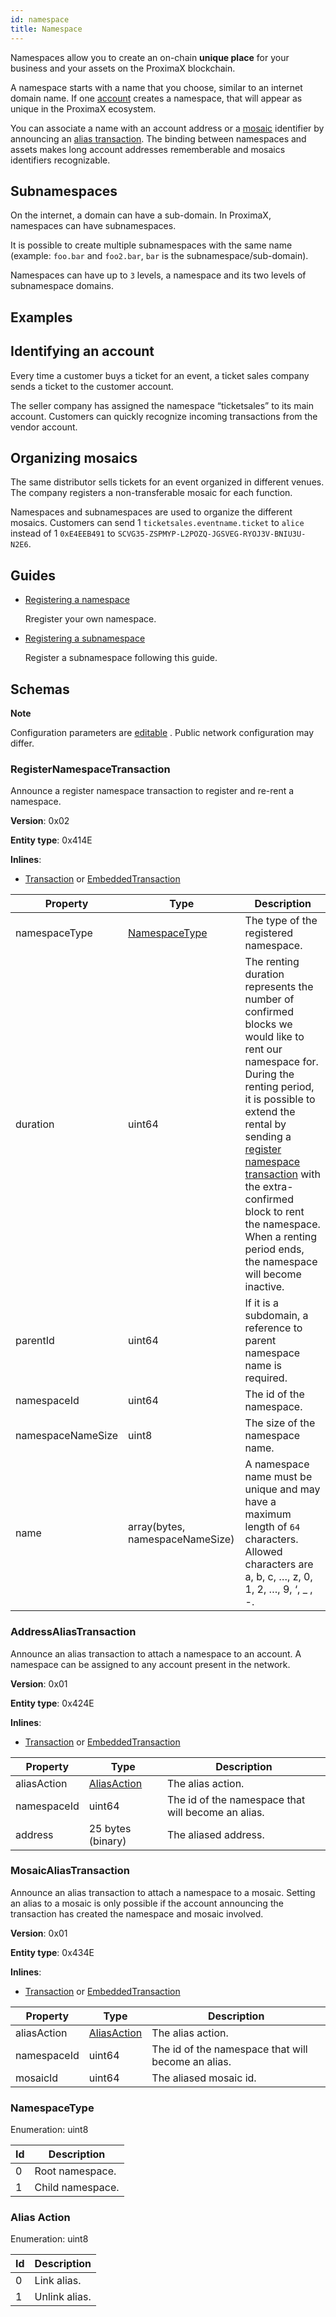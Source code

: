 ```yaml
---
id: namespace
title: Namespace
---
```

Namespaces allow you to create an on-chain **unique place** for your business and your assets on the ProximaX blockchain.

A namespace starts with a name that you choose, similar to an internet domain name. If one [account](./account.md) creates a namespace, that will appear as unique in the ProximaX ecosystem.

You can associate a name with an account address or a [mosaic](./mosaic.md) identifier by announcing an [alias transaction](#addressaliastransaction). The binding between namespaces and assets makes long account addresses rememberable and mosaics identifiers recognizable.

## Subnamespaces

On the internet, a domain can have a sub-domain. In ProximaX, namespaces can have subnamespaces.

It is possible to create multiple subnamespaces with the same name (example: `foo.bar` and `foo2.bar`, `bar` is the subnamespace/sub-domain).

Namespaces can have up to `3` levels, a namespace and its two levels of subnamespace domains.

## Examples
## Identifying an account

Every time a customer buys a ticket for an event, a ticket sales company sends a ticket to the customer account.

The seller company has assigned the namespace “ticketsales” to its main account. Customers can quickly recognize incoming transactions from the vendor account.

## Organizing mosaics

The same distributor sells tickets for an event organized in different venues. The company registers a non-transferable mosaic for each function.

Namespaces and subnamespaces are used to organize the different mosaics. Customers can send 1 `ticketsales.eventname.ticket` to `alice` instead of 1 `0xE4EEB491` to `SCVG35-ZSPMYP-L2POZQ-JGSVEG-RYOJ3V-BNIU3U-N2E6`.

## Guides

- [Registering a namespace](../guides/namespace/registering-a-namespace.md)

    Rregister your own namespace.

- [Registering a subnamespace](../guides/namespace/registering-a-subnamespace.md)

    Register a subnamespace following this guide.

## Schemas

<div class="info">

**Note**

Configuration parameters are [editable](https://github.com/proximax-storage/catapult-server/blob/master/resources/config-network.properties) . Public network configuration may differ.

</div>

### RegisterNamespaceTransaction

Announce a register namespace transaction to register and re-rent a namespace.

**Version**: 0x02

**Entity type**: 0x414E

**Inlines**:

- [Transaction](../protocol/transaction.md#transaction) or [EmbeddedTransaction](../protocol/transaction.md#embeddedtransaction)

**Property** |	**Type** |	**Description**
-------------|-----------|--------------------
namespaceType |	[NamespaceType](#namespacetype) |	The type of the registered namespace.
duration | uint64 |	The renting duration represents the number of confirmed blocks we would like to rent our namespace for. During the renting period, it is possible to extend the rental by sending a [register namespace transaction](#registernamespacetransaction) with the extra-confirmed block to rent the namespace. When a renting period ends, the namespace will become inactive.
parentId |	uint64 |	If it is a subdomain, a reference to parent namespace name is required.
namespaceId |	uint64 |	The id of the namespace.
namespaceNameSize |	uint8 |	The size of the namespace name.
name |	array(bytes, namespaceNameSize) |	A namespace name must be unique and may have a maximum length of `64` characters. Allowed characters are a, b, c, …, z, 0, 1, 2, …, 9, ‘, _ , -.

### AddressAliasTransaction

Announce an alias transaction to attach a namespace to an account. A namespace can be assigned to any account present in the network.

**Version**: 0x01

**Entity type**: 0x424E

**Inlines**:

- [Transaction](../protocol/transaction.md#transaction) or [EmbeddedTransaction](../protocol/transaction.md#embeddedtransaction)

**Property** |	**Type** |	**Description**
-------------|-----------|--------------------
aliasAction |	[AliasAction](#alias-action) |	The alias action.
namespaceId |	uint64 |	The id of the namespace that will become an alias.
address |	25 bytes (binary) |	The aliased address.

### MosaicAliasTransaction

Announce an alias transaction to attach a namespace to a mosaic. Setting an alias to a mosaic is only possible if the account announcing the transaction has created the namespace and mosaic involved.

**Version**: 0x01

**Entity type**: 0x434E

**Inlines**:

- [Transaction](../protocol/transaction.md#transaction) or [EmbeddedTransaction](../protocol/transaction.md#embeddedtransaction)


**Property** |	**Type** |	**Description**
-------------|-----------|--------------------
aliasAction |	[AliasAction](#alias-action) |	The alias action.
namespaceId |	uint64 |	The id of the namespace that will become an alias.
mosaicId |	uint64 |	The aliased mosaic id.

### NamespaceType

Enumeration: uint8

**Id** |	**Description**
-------|-------------------
0 |	Root namespace.
1 |	Child namespace.

### Alias Action

Enumeration: uint8

**Id** |	**Description**
-------|-------------------
0 |	Link alias.
1 |	Unlink alias.